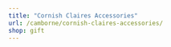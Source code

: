```yaml
---
title: "Cornish Claires Accessories"
url: /camborne/cornish-claires-accessories/
shop: gift
---
```

